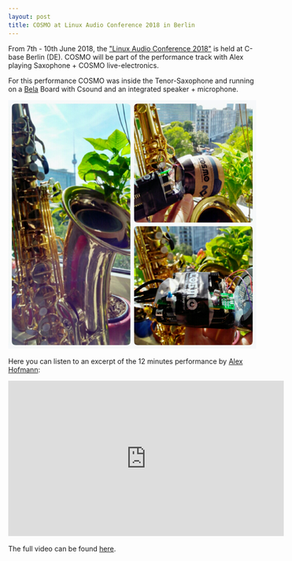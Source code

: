 ```yaml
---
layout: post
title: COSMO at Linux Audio Conference 2018 in Berlin
---
```


From 7th - 10th June 2018, the ["Linux Audio Conference 2018"](https://lac.linuxaudio.org/2018/) is held at C-base Berlin (DE). COSMO will be part of the performance track with Alex playing Saxophone + COSMO live-electronics.

For this performance COSMO was inside the Tenor-Saxophone and running on a [Bela](www.bela.io) Board with Csound and an integrated speaker + microphone.


![COSMO-Sax](/images/LAC2018.jpg)


Here you can listen to an excerpt of the 12 minutes performance by [Alex Hofmann](https://homepage.univie.ac.at/alex.hofmann/):

<iframe width="560" height="315" src="https://www.youtube.com/embed/C_6mvbx8esQ" frameborder="0" allow="autoplay; encrypted-media" allowfullscreen></iframe>

The full video can be found [here](https://homepage.univie.ac.at/alex.hofmann/general/2018/10/29/LAC2018_VID.html).
